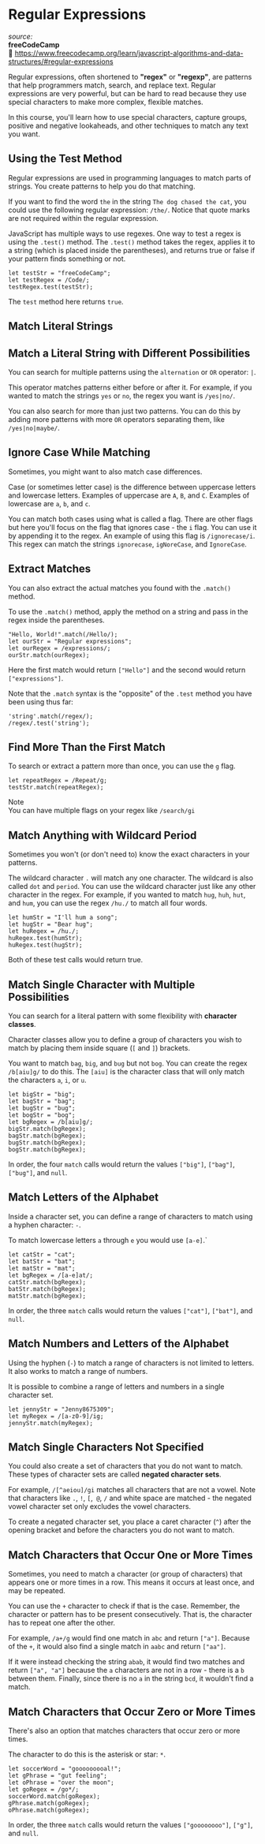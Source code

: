 # Regular Expressions

_source:_  
**freeCodeCamp**  
:link: https://www.freecodecamp.org/learn/javascript-algorithms-and-data-structures/#regular-expressions  

Regular expressions, often shortened to **"regex"** or **"regexp"**, are patterns that help programmers match, search, and replace text. Regular expressions are very powerful, but can be hard to read because they use special characters to make more complex, flexible matches.  

In this course, you'll learn how to use special characters, capture groups, positive and negative lookaheads, and other techniques to match any text you want.  

## Using the Test Method

Regular expressions are used in programming languages to match parts of strings. You create patterns to help you do that matching.  

If you want to find the word ``the`` in the string ``The dog chased the cat``, you could use the following regular expression: ``/the/``. Notice that quote marks are not required within the regular expression.  

JavaScript has multiple ways to use regexes. One way to test a regex is using the ``.test()`` method. The ``.test()`` method takes the regex, applies it to a string (which is placed inside the parentheses), and returns true or false if your pattern finds something or not.  

```
let testStr = "freeCodeCamp";
let testRegex = /Code/;
testRegex.test(testStr);
```

The ``test`` method here returns ``true``.  

## Match Literal Strings

## Match a Literal String with Different Possibilities

You can search for multiple patterns using the ``alternation`` or ``OR`` operator: ``|``.  

This operator matches patterns either before or after it. For example, if you wanted to match the strings ``yes`` or ``no``, the regex you want is ``/yes|no/``.  

You can also search for more than just two patterns. You can do this by adding more patterns with more ``OR`` operators separating them, like ``/yes|no|maybe/``.  

## Ignore Case While Matching

Sometimes, you might want to also match case differences.  

Case (or sometimes letter case) is the difference between uppercase letters and lowercase letters. Examples of uppercase are ``A``, ``B``, and ``C``. Examples of lowercase are ``a``, ``b``, and ``c``.  

You can match both cases using what is called a flag. There are other flags but here you'll focus on the flag that ignores case - the ``i`` flag. You can use it by appending it to the regex. An example of using this flag is ``/ignorecase/i``. This regex can match the strings ``ignorecase``, ``igNoreCase``, and ``IgnoreCase``.  

## Extract Matches

You can also extract the actual matches you found with the ``.match()`` method.  

To use the ``.match()`` method, apply the method on a string and pass in the regex inside the parentheses.  

```
"Hello, World!".match(/Hello/);
let ourStr = "Regular expressions";
let ourRegex = /expressions/;
ourStr.match(ourRegex);
```

Here the first match would return ``["Hello"]`` and the second would return ``["expressions"]``.  

Note that the ``.match`` syntax is the "opposite" of the ``.test`` method you have been using thus far:  

```
'string'.match(/regex/);
/regex/.test('string');
```

## Find More Than the First Match

To search or extract a pattern more than once, you can use the ``g`` flag.  

```
let repeatRegex = /Repeat/g;
testStr.match(repeatRegex);
```

Note  
You can have multiple flags on your regex like ``/search/gi``  

## Match Anything with Wildcard Period

Sometimes you won't (or don't need to) know the exact characters in your patterns.  

The wildcard character ``.`` will match any one character. The wildcard is also called ``dot`` and ``period``. You can use the wildcard character just like any other character in the regex. For example, if you wanted to match ``hug``, ``huh``, ``hut``, and ``hum``, you can use the regex ``/hu./`` to match all four words.  

```
let humStr = "I'll hum a song";
let hugStr = "Bear hug";
let huRegex = /hu./;
huRegex.test(humStr);
huRegex.test(hugStr);
```

Both of these test calls would return true.  

## Match Single Character with Multiple Possibilities

You can search for a literal pattern with some flexibility with **character classes**.  

Character classes allow you to define a group of characters you wish to match by placing them inside square (``[`` and ``]``) brackets.  

You want to match ``bag``, ``big``, and ``bug`` but not ``bog``. You can create the regex ``/b[aiu]g/`` to do this. The ``[aiu]`` is the character class that will only match the characters ``a``, ``i``, or ``u``.  

```
let bigStr = "big";
let bagStr = "bag";
let bugStr = "bug";
let bogStr = "bog";
let bgRegex = /b[aiu]g/;
bigStr.match(bgRegex);
bagStr.match(bgRegex);
bugStr.match(bgRegex);
bogStr.match(bgRegex);
```
In order, the four ``match`` calls would return the values ``["big"]``, ``["bag"]``, ``["bug"]``, and ``null``.  

## Match Letters of the Alphabet

Inside a character set, you can define a range of characters to match using a hyphen character: ``-``.  

To match lowercase letters ``a`` through ``e`` you would use ``[a-e]``.`  

```
let catStr = "cat";
let batStr = "bat";
let matStr = "mat";
let bgRegex = /[a-e]at/;
catStr.match(bgRegex);
batStr.match(bgRegex);
matStr.match(bgRegex);
```
In order, the three ``match`` calls would return the values ``["cat"]``, ``["bat"]``, and ``null``.  

## Match Numbers and Letters of the Alphabet

Using the hyphen (``-``) to match a range of characters is not limited to letters. It also works to match a range of numbers.  

It is possible to combine a range of letters and numbers in a single character set.  

```
let jennyStr = "Jenny8675309";
let myRegex = /[a-z0-9]/ig;
jennyStr.match(myRegex);
```

## Match Single Characters Not Specified

You could also create a set of characters that you do not want to match. These types of character sets are called **negated character sets**.  

For example, ``/[^aeiou]/gi`` matches all characters that are not a vowel. Note that characters like ``.``, ``!``, ``[``,`` @``, ``/`` and white space are matched - the negated vowel character set only excludes the vowel characters.  

To create a negated character set, you place a caret character (``^``) after the opening bracket and before the characters you do not want to match.  

## Match Characters that Occur One or More Times

Sometimes, you need to match a character (or group of characters) that appears one or more times in a row. This means it occurs at least once, and may be repeated.  

You can use the ``+`` character to check if that is the case. Remember, the character or pattern has to be present consecutively. That is, the character has to repeat one after the other.  

For example, ``/a+/g`` would find one match in ``abc`` and return ``["a"]``. Because of the ``+``, it would also find a single match in ``aabc`` and return ``["aa"]``.  

If it were instead checking the string ``abab``, it would find two matches and return ``["a", "a"]`` because the ``a`` characters are not in a row - there is a ``b`` between them. Finally, since there is no ``a`` in the string ``bcd``, it wouldn't find a match.  

## Match Characters that Occur Zero or More Times

There's also an option that matches characters that occur zero or more times.  

The character to do this is the asterisk or star: ``*``.  

```
let soccerWord = "gooooooooal!";
let gPhrase = "gut feeling";
let oPhrase = "over the moon";
let goRegex = /go*/;
soccerWord.match(goRegex);
gPhrase.match(goRegex);
oPhrase.match(goRegex);
```
In order, the three ``match`` calls would return the values ``["goooooooo"]``, ``["g"]``, and ``null``.